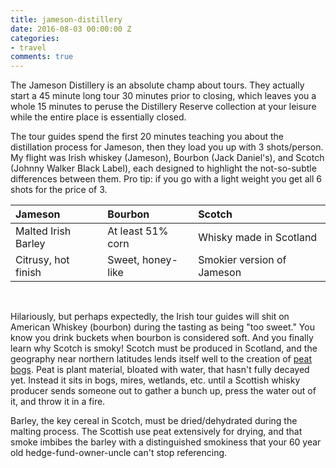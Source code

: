 ```yaml
---
title: jameson-distillery
date: 2016-08-03 00:00:00 Z
categories:
- travel
comments: true
---
```


The Jameson Distillery is an absolute champ about tours. They actually start a 45 minute long tour 30 minutes prior to closing, which leaves you a whole 15 minutes to peruse the Distillery Reserve collection at your leisure while the entire place is essentially closed.  

<!-- end_excerpt -->

The tour guides spend the first 20 minutes teaching you about the distillation process for Jameson, then they load you up with 3 shots/person. My flight was Irish whiskey (Jameson), Bourbon (Jack Daniel's), and Scotch (Johnny Walker Black Label), each designed to highlight the not-so-subtle differences between them. Pro tip: if you go with a light weight you get all 6 shots for the price of 3.

| Jameson | Bourbon | Scotch |
|:-------|:-------|:------|
| Malted Irish Barley | At least 51% corn | Whisky made in Scotland |
| Citrusy, hot finish | Sweet, honey-like | Smokier version of Jameson |

<br>

Hilariously, but perhaps expectedly, the Irish tour guides will shit on American Whiskey (bourbon) during the tasting as being "too sweet." You know you drink buckets when bourbon is considered soft. And you finally learn why Scotch is smoky! Scotch must be produced in Scotland, and the geography near northern latitudes lends itself well to the creation of [peat bogs](http://www.snh.gov.uk/about-scotlands-nature/habitats-and-ecosystems/mountains-heaths-and-bogs/peat-bogs/). Peat is plant material, bloated with water, that hasn't fully decayed yet. Instead it sits in bogs, mires, wetlands, etc. until a Scottish whisky producer sends someone out to gather a bunch up, press the water out of it, and throw it in a fire. 

Barley, the key cereal in Scotch, must be dried/dehydrated during the malting process. The Scottish use peat extensively for drying, and that smoke imbibes the barley with a distinguished smokiness that your 60 year old hedge-fund-owner-uncle can't stop referencing. 
